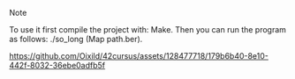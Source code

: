 > [!NOTE]
> To use it first compile the project with: Make. Then you can run the program as follows: ./so_long (Map path.ber).

https://github.com/Oixild/42cursus/assets/128477718/179b6b40-8e10-442f-8032-36ebe0adfb5f
